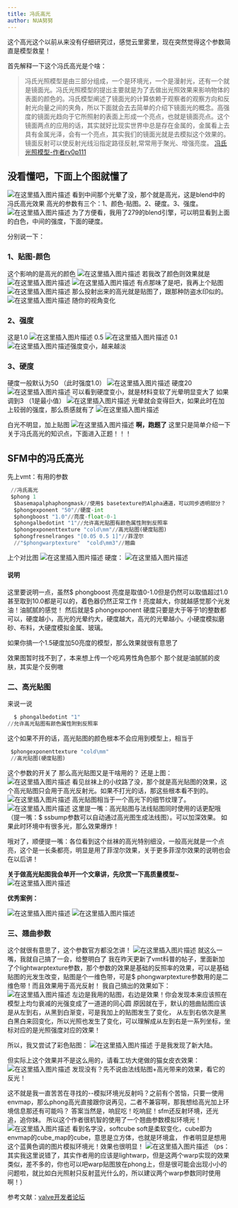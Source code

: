 ```yaml
---
title: 冯氏高光
author: NUA努努
---
```






这个高光这个以前从来没有仔细研究过，感觉云里雾里，现在突然觉得这个参数简直是模型救星！

首先解释一下这个冯氏高光是个啥：

> 冯氏光照模型是由三部分组成，一个是环境光，一个是漫射光，还有一个就是镜面光。冯氏光照模型的提出主要就是为了去做出光照效果来影响物体的表面的颜色的。冯氏模型阐述了镜面光的计算依赖于观察者的观察方向和反射光向量之间的夹角，所以下面就会去去简单的介绍下镜面光的概念。高强度的镜面光趋向于它所照射的表面上形成一个亮点，也就是镜面亮点。这个镜面两点的应用的话，其实就好比现实世界中总是存在金属的，金属看上去具有金属光泽，会有一个亮点，其实我们的镜面光就是去模拟这个效果的。镜面反射可以使反射光线沿指定路径反射,常常用于聚光、增强亮度。
> [冯氏光照模型-作者rv0p111](https://blog.csdn.net/ZCMUCZX/article/details/79683263)

## 没看懂吧，下面上个图就懂了
![在这里插入图片描述](https://pic.downk.cc/item/5ec37a7bc2a9a83be5bcf085.png)
看到中间那个光晕了没，那个就是高光，这是blend中的冯氏高光效果
高光的参数有三个：1、颜色-贴图。2、硬度。3、强度。
![在这里插入图片描述](https://pic.downk.cc/item/5ec37a7bc2a9a83be5bcf088.png)
为了方便看，我用了279的blend引擎，可以明显看到上面的白色，中间的强度，下面的硬度。

分别说一下：
### 1、贴图-颜色
这个影响的是高光的颜色
![在这里插入图片描述](https://pic.downk.cc/item/5ec37a7bc2a9a83be5bcf08b.png)
若我改了颜色则效果就是
![在这里插入图片描述](https://pic.downk.cc/item/5ec37a7bc2a9a83be5bcf08f.png)
![在这里插入图片描述](https://pic.downk.cc/item/5ec37a7bc2a9a83be5bcf081.png)
有点那味了是吧，我再上个贴图
![在这里插入图片描述](https://pic.downk.cc/item/5ec37a7fc2a9a83be5bcf65e.png)
那么投射出来的高光就是贴图了，跟那种防盗水印似的。
![在这里插入图片描述](https://pic.downk.cc/item/5ec37a7fc2a9a83be5bcf661.png)
随你的视角变化


### 2、强度
这是1.0
![在这里插入图片描述](https://pic.downk.cc/item/5ec37a7fc2a9a83be5bcf663.png)
0.5
![在这里插入图片描述](https://pic.downk.cc/item/5ec37a7fc2a9a83be5bcf666.png)
0.1
![在这里插入图片描述](https://pic.downk.cc/item/5ec37a7fc2a9a83be5bcf66b.png)强度变小，越来越淡

### 3、硬度
硬度一般默认为50 （此时强度1.0）
![在这里插入图片描述](https://pic.downk.cc/item/5ec37a83c2a9a83be5bcfc9f.png)
硬度20
![在这里插入图片描述](https://pic.downk.cc/item/5ec37a83c2a9a83be5bcfca1.png)
可以看到硬度变小，就是材料变软了光晕明显变大了
如果调到3      （1是最小值）
![在这里插入图片描述](https://pic.downk.cc/item/5ec37a83c2a9a83be5bcfca4.png)
光晕就会变得巨大，如果此时在加上较弱的强度，那么质感就有了
![在这里插入图片描述](https://pic.downk.cc/item/5ec37a83c2a9a83be5bcfca6.png)

白光不明显，加上贴图
![在这里插入图片描述](https://pic.downk.cc/item/5ec37a83c2a9a83be5bcfcab.png)
**啊，跑题了**
这里只是简单介绍一下关于冯氏高光的知识点，下面进入正题！！！

## SFM中的冯氏高光
先上vmt：有用的参数

```python
 //冯氏高光
 $phong 1
  $basemapalphaphongmask//使用$ basetexture的Alpha通道，可以同步透明部分？
  $phongexponent "50"//硬度-int
  $phongboost "1.0"//亮度-float-0-1
  $phongalbedotint "1"//允许高光贴图有颜色属性附到反照率
  $phongexponenttexture "cold\mm"//高光贴图(硬度贴图)
  $phongfresnelranges "[0.05 0.5 1]"//菲涅尔
  //"$phongwarptexture"  "cold\mm3"//翘曲
```
上个对比图
![在这里插入图片描述](https://pic.downk.cc/item/5ec37a87c2a9a83be5bd02d1.png)
硬度：
![在这里插入图片描述](https://pic.downk.cc/item/5ec37a87c2a9a83be5bd02c3.png)
#### 说明
这里要说明一点，虽然$ phongboost 亮度是取值0-1.0但是仍然可以取值超过1.0甚至取到10.0都是可以的，着色器仍然正常工作！亮度越大，你就越感觉那个光发油！油腻腻的感觉！
然后就是$ phongexponent 硬度只要是大于等于1的整数都可以，硬度越小，高光的光晕约大，硬度越大，高光的光晕越小。小硬度模拟磨砂、布料，大硬度模拟金属、玻璃。

如果你搞一个1.5硬度加50亮度的模型，那么效果就很有意思了

效果图暂时找不到了，本来想上传一个吃鸡男性角色那个
那个就是油腻腻的皮肤，其实是个反例嗷


### 二、高光贴图

来说一说

```python
  $ phongalbedotint "1"
//允许高光贴图有颜色属性附到反照率
```

这个如果不开的话，高光贴图的颜色根本不会应用到模型上，相当于

```python
 $phongexponenttexture "cold\mm"
 //高光贴图(硬度贴图)
```

这个参数的开关了
那么高光贴图又是干啥用的？
还是上图：
![在这里插入图片描述](https://pic.downk.cc/item/5ec37a87c2a9a83be5bd02c6.png)
看见丝袜上的小纹路了没，那个就是高光贴图的效果，这个高光贴图只会用于高光反射光。如果不打光的话，那这些根本看不到的。
![在这里插入图片描述](https://pic.downk.cc/item/5ec37a87c2a9a83be5bd02ca.png)
高光贴图相当于一个高光下的细节纹理了。
![在这里插入图片描述](https://pic.downk.cc/item/5ec37a87c2a9a83be5bd02cc.png)
这里提一嘴：高光贴图与法线贴图同时使用的话更配哦（提一嘴：$ ssbump参数可以自动通过高光图生成法线图）。可以加深效果。
如果此时环境中有很多光，那么效果爆炸！

哦对了，顺便提一嘴：各位看到这个丝袜的高光特别细没，一般高光就是一个点亮，这个是一长条都亮，明显是用了菲涅尔效果，关于更多菲涅尔效果的说明也会在以后讲！

**关于做高光贴图我会单开一个文章讲，先欣赏一下高质量模型~**
![在这里插入图片描述](https://pic.downk.cc/item/5ec37a8bc2a9a83be5bd0974.png)



 **优秀案例：**



![在这里插入图片描述](https://pic.downk.cc/item/5ec37a8bc2a9a83be5bd0978.png)
![在这里插入图片描述](https://pic.downk.cc/item/5ec37a8bc2a9a83be5bd097d.png)

### 三、翘曲参数
这个就很有意思了，这个参数官方都没怎讲！
![在这里插入图片描述](https://pic.downk.cc/item/5ec37a8bc2a9a83be5bd0983.png)
就这么一嘴，我就自己搞了一会，给整明白了
我在昨天更新了vmt科普的帖子，里面新加了个lightwarptexture参数，那个参数的效果是基础的反照率的效果，可以是基础贴图的光发生改变，贴图是个一维色带，可是$ phongwarptexture参数用的是二维色带！而且效果用于高光反射！
我自己搞出的效果如下：
![在这里插入图片描述](https://pic.downk.cc/item/5ec37a8bc2a9a83be5bd0971.png)
左边是我用的贴图，右边是效果！你会发现本来应该照在模型上均匀衰减的光强变成了一道道的同心圆
原因就在于，默认的翘曲贴图应该是从左到右，从黑到白渐变，可是我加上的贴图发生了变化，
从左到右依次是黑白黑白来回变化，所以光照也发生了变化，可以理解成从左到右是一系列坐标，坐标对应的是光照强度对应的效果！

所以，我又尝试了彩色贴图：
![在这里插入图片描述](https://pic.downk.cc/item/5ec37a94c2a9a83be5bd17a1.png)
于是我发现了新大陆。

但实际上这个效果并不是这么用的，请看工坊大佬做的猫女皮衣效果：
![在这里插入图片描述](https://pic.downk.cc/item/5ec37a94c2a9a83be5bd17a4.png)
发现没有？先不说由法线贴图+高光带来的效果，看它的反光！

这不就是我一直苦苦在寻找的--模拟环境光反射吗？之前有个苦恼，只要一使用envmap，那么phong高光直接跟你说再见，二者不兼容啊，那我想给高光加上环境信息那还有可能吗？
答案当然是，响屁吃！吃响屁！sfm还反射环境，还光追，追你妹。
所以这个作者很机智的使用了一个翘曲参数模拟环境光！
![在这里插入图片描述](https://pic.downk.cc/item/5ec37a94c2a9a83be5bd17a6.png)
看到名字没，softcube
soft是柔软变化，cube即为envmap的cube_map的cube，意思是立方体，也就是环境盒，
作者明显是想用这个蓝黄色调的图片模拟环境光！效果也很明显！
![在这里插入图片描述](https://pic.downk.cc/item/5ec37a94c2a9a83be5bd17a8.png)
（ps：其实我这里说错了，其实作者用的应该是lightwarp，但是这两个warp实现的效果类似，差不多的，你也可以吧warp贴图放在phong上，但是很可能会出现小小的问题啦，就比如白光照射只反射蓝光什么的，所以建议两个warp参数同时使用啊！）

参考文献：[valve开发者论坛](https://developer.valvesoftware.com/wiki/)

